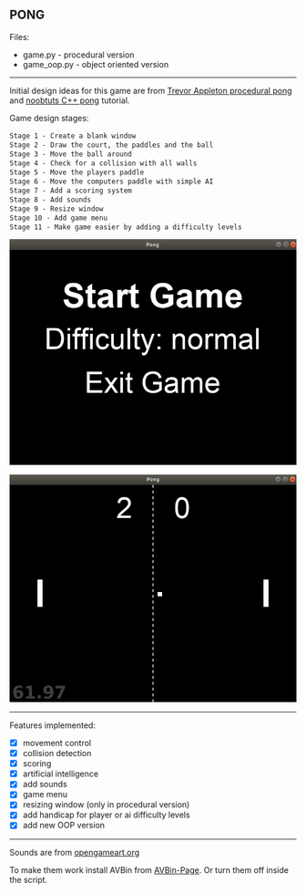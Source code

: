 ## PONG

Files:
* game.py - procedural version
* game_oop.py - object oriented version

---

Initial design ideas for this game are from [Trevor Appleton procedural pong][trevor-appleton]
and [noobtuts C++ pong][noobtuts-pong] tutorial.

Game design stages:

```text
Stage 1 - Create a blank window
Stage 2 - Draw the court, the paddles and the ball
Stage 3 - Move the ball around
Stage 4 - Check for a collision with all walls
Stage 5 - Move the players paddle
Stage 6 - Move the computers paddle with simple AI
Stage 7 - Add a scoring system
Stage 8 - Add sounds
Stage 9 - Resize window
Stage 10 - Add game menu
Stage 11 - Make game easier by adding a difficulty levels 
```

![menu](docs/menu.png)

![game](docs/game.png)

---

Features implemented:
- [x] movement control
- [x] collision detection
- [x] scoring
- [x] artificial intelligence
- [x] add sounds
- [x] game menu
- [x] resizing window (only in procedural version)
- [x] add handicap for player or ai difficulty levels
- [x] add new OOP version

---

Sounds are from [opengameart.org](https://opengameart.org/)

To make them work install AVBin from [AVBin-Page](http://avbin.github.io/AVbin/Download.html). 
Or turn them off inside the script.

[noobtuts-pong]: https://noobtuts.com/cpp/2d-pong-game
[trevor-appleton]: http://trevorappleton.blogspot.com/2014/04/writing-pong-using-python-and-pygame.html
